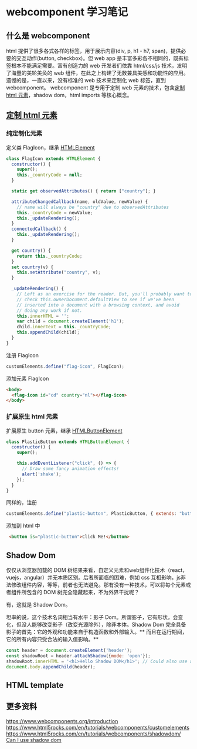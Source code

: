# webcomponent 学习笔记
## 什么是 webcomponent
html 提供了很多各式各样的标签，用于展示内容(div, p, h1 - h7, span)，提供必要的交互动作(button, checkbox)。但 web app 是丰富多彩各不相同的，既有标签根本不能满足需要。富有创造力的 web 开发者们依靠 html/css/js 技术，发明了海量的美轮美奂的 web 组件，在此之上构建了无数兼具美感和功能性的应用。遗憾的是，一直以来，没有标准的 web 技术来定制化 web 标签，直到 webcomponent。 webcomponent 是专用于定制 web 元素的技术，包含[定制 html 元素](http://w3c.github.io/webcomponents/spec/custom/)，shadow dom，html imports 等核心概念。

## [定制 html 元素](http://w3c.github.io/webcomponents/spec/custom/)

### 纯定制化元素
定义类 FlagIcon，继承 [HTMLElement](https://html.spec.whatwg.org/multipage/dom.html#htmlelement)
```javascript
class FlagIcon extends HTMLElement {
  constructor() {
    super();
    this._countryCode = null;
  }

  static get observedAttributes() { return ["country"]; }

  attributeChangedCallback(name, oldValue, newValue) {
    // name will always be "country" due to observedAttributes
    this._countryCode = newValue;
    this._updateRendering();
  }
  connectedCallback() {
    this._updateRendering();
  }

  get country() {
    return this._countryCode;
  }
  set country(v) {
    this.setAttribute("country", v);
  }

  _updateRendering() {
    // Left as an exercise for the reader. But, you'll probably want to
    // check this.ownerDocument.defaultView to see if we've been
    // inserted into a document with a browsing context, and avoid
    // doing any work if not.
    this.innerHTML = '';
    var child = document.createElement('h1');
    child.innerText = this._countryCode;
    this.appendChild(child);
  }
}

```
注册 FlagIcon
``` javascript
customElements.define("flag-icon", FlagIcon);
```
添加元素 FlagIcon
``` html
<body>
  <flag-icon id="cd" country="nl"></flag-icon>
</body>
```

### 扩展原生 html 元素
扩展原生 button 元素，继承 [HTMLButtonElement](https://html.spec.whatwg.org/multipage/forms.html#htmlbuttonelement)
```javascript
class PlasticButton extends HTMLButtonElement {
  constructor() {
    super();

    this.addEventListener("click", () => {
      // Draw some fancy animation effects!
      alert('shake');
    });
  }
}
```
同样的，注册
```javascript
customElements.define("plastic-button", PlasticButton, { extends: "button" });
```
添加到 html 中
```html
 <button is="plastic-button">Click Me!</button>
```

## Shadow Dom
仅仅从浏览器加载的 DOM 树结果来看，自定义元素和web组件化技术（react，vuejs，angular）并无本质区别。后者所面临的困难，例如 css 互相影响，js非法修改组件内容，等等，前者也无法避免。那有没有一种技术，可以将每个元素或者组件所包含的 DOM 树完全隐藏起来，不为外界干扰呢？

有，这就是 Shadow Dom。

坦率的说，这个技术名词相当有水平：影子 Dom。所谓影子，它有形状，会变化，但没人能够改变影子（改变光源除外），除非本体。Shadow Dom 完全具备影子的首先：它的外观和功能来自于构造函数和外部输入。** 而且在运行期间，它的所有内容只受合法的输入值影响。**

```javascript
const header = document.createElement('header');
const shadowRoot = header.attachShadow({mode: 'open'});
shadowRoot.innerHTML = '<h1>Hello Shadow DOM</h1>'; // Could also use appendChild().
document.body.appendChild(header);
```

## HTML template


## 更多资料
https://www.webcomponents.org/introduction
https://www.html5rocks.com/en/tutorials/webcomponents/customelements
https://www.html5rocks.com/en/tutorials/webcomponents/shadowdom/
[Can I use shadow dom](https://caniuse.com/#search=shadow)